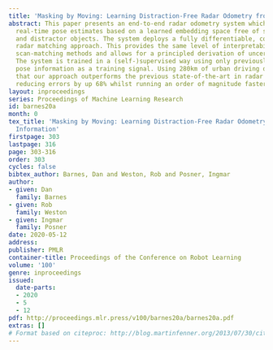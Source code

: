 ```yaml
---
title: 'Masking by Moving: Learning Distraction-Free Radar Odometry from Pose Information'
abstract: This paper presents an end-to-end radar odometry system which delivers robust,
  real-time pose estimates based on a learned embedding space free of sensing artefacts
  and distractor objects. The system deploys a fully differentiable, correlation-based
  radar matching approach. This provides the same level of interpretability as established
  scan-matching methods and allows for a principled derivation of uncertainty estimates.
  The system is trained in a (self-)supervised way using only previously obtained
  pose information as a training signal. Using 280km of urban driving data, we demonstrate
  that our approach outperforms the previous state-of-the-art in radar odometry by
  reducing errors by up 68% whilst running an order of magnitude faster.
layout: inproceedings
series: Proceedings of Machine Learning Research
id: barnes20a
month: 0
tex_title: 'Masking by Moving: Learning Distraction-Free Radar Odometry from Pose
  Information'
firstpage: 303
lastpage: 316
page: 303-316
order: 303
cycles: false
bibtex_author: Barnes, Dan and Weston, Rob and Posner, Ingmar
author:
- given: Dan
  family: Barnes
- given: Rob
  family: Weston
- given: Ingmar
  family: Posner
date: 2020-05-12
address: 
publisher: PMLR
container-title: Proceedings of the Conference on Robot Learning
volume: '100'
genre: inproceedings
issued:
  date-parts:
  - 2020
  - 5
  - 12
pdf: http://proceedings.mlr.press/v100/barnes20a/barnes20a.pdf
extras: []
# Format based on citeproc: http://blog.martinfenner.org/2013/07/30/citeproc-yaml-for-bibliographies/
---
```

